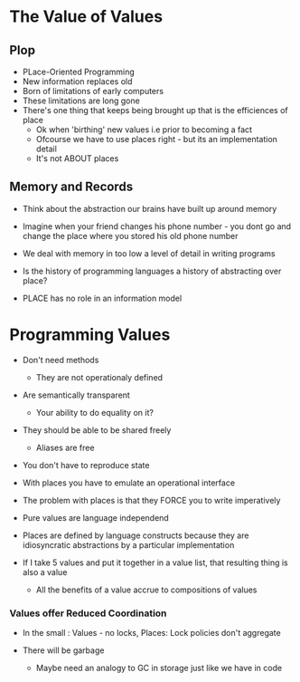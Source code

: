# The Value of Values
## Plop
- PLace-Oriented Programming
- New information replaces old
- Born of limitations of early computers
- These limitations are long gone
- There's one thing that keeps being brought up that is the efficiences of place
  - Ok when 'birthing' new values i.e prior to becoming a fact
  - Ofcourse we have to use places right - but its an implementation detail
  - It's not ABOUT places

## Memory and Records
- Think about the abstraction our brains have built up around memory
- Imagine when your friend changes his phone number - you dont go and change the place where you stored his old phone number
- We deal with memory in too low a level of detail in writing programs

- Is the history of programming languages a history of abstracting over place?

- PLACE has no role in an information model

# Programming Values
- Don't need methods
  - They are not operationaly defined
- Are semantically transparent
  - Your ability to do equality on it?
- They should be able to be shared freely
  - Aliases are free
- You don't have to reproduce state
- With places you have to emulate an operational interface
- The problem with places is that they FORCE you to write imperatively
- Pure values are language independend
- Places are defined by language constructs because they are idiosyncratic abstractions by a particular implementation

- If I take 5 values and put it together in a value list, that resulting thing is also a value
  - All the benefits of a value accrue to compositions of values

### Values offer Reduced Coordination
- In the small : Values - no locks, Places: Lock policies don't aggregate


- There will be garbage
  - Maybe need an analogy to GC in storage just like we have in code


